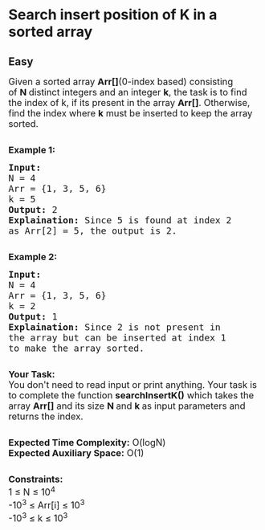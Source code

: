 # Search insert position of K in a sorted array
## Easy
<div class="problems_problem_content__Xm_eO" style="user-select: auto;"><p style="user-select: auto;"><span style="font-size: 18px; user-select: auto;">Given a sorted array&nbsp;<strong style="user-select: auto;">Arr[]</strong>(0-index based)&nbsp;consisting of&nbsp;<strong style="user-select: auto;">N&nbsp;</strong>distinct integers and an integer <strong style="user-select: auto;">k</strong>, the task is to find the index of k, if its present in the array <strong style="user-select: auto;">Arr[]</strong>. Otherwise, find the index where <strong style="user-select: auto;">k</strong>&nbsp;must be inserted to keep the array sorted.</span></p>

<p style="user-select: auto;"><br style="user-select: auto;">
<span style="font-size: 18px; user-select: auto;"><strong style="user-select: auto;">Example 1:</strong></span></p>

<pre style="position: relative; user-select: auto;"><span style="font-size: 18px; user-select: auto;"><strong style="user-select: auto;">Input:</strong>
N = 4
Arr = {1, 3, 5, 6}
k = 5
<strong style="user-select: auto;">Output:</strong> 2
<strong style="user-select: auto;">Explaination:</strong> Since 5 is found at index 2 
as Arr[2] = 5, the output is 2.</span><div class="open_grepper_editor" title="Edit &amp; Save To Grepper" style="user-select: auto;"></div></pre>

<p style="user-select: auto;"><br style="user-select: auto;">
<span style="font-size: 18px; user-select: auto;"><strong style="user-select: auto;">Example 2:</strong></span></p>

<pre style="position: relative; user-select: auto;"><span style="font-size: 18px; user-select: auto;"><strong style="user-select: auto;">Input:</strong>
N = 4
Arr = {1, 3, 5, 6}
k = 2
<strong style="user-select: auto;">Output:</strong> 1
<strong style="user-select: auto;">Explaination:</strong> Since 2 is not present in 
the array but can be inserted at index 1 
to make the array sorted.</span>
<div class="open_grepper_editor" title="Edit &amp; Save To Grepper" style="user-select: auto;"></div></pre>

<p style="user-select: auto;"><br style="user-select: auto;">
<span style="font-size: 18px; user-select: auto;"><strong style="user-select: auto;">Your Task:</strong><br style="user-select: auto;">
You don't need to read input or print anything. Your task is to complete the function&nbsp;<strong style="user-select: auto;">searchInsertK()</strong>&nbsp;which takes the array <strong style="user-select: auto;">Arr[]</strong> and its size <strong style="user-select: auto;">N </strong>and <strong style="user-select: auto;">k&nbsp;</strong>as input parameters&nbsp;and returns the index.</span></p>

<p style="user-select: auto;"><br style="user-select: auto;">
<span style="font-size: 18px; user-select: auto;"><strong style="user-select: auto;">Expected Time Complexity:</strong> O(logN)<br style="user-select: auto;">
<strong style="user-select: auto;">Expected Auxiliary Space:</strong> O(1)</span></p>

<p style="user-select: auto;"><br style="user-select: auto;">
<span style="font-size: 18px; user-select: auto;"><strong style="user-select: auto;">Constraints:</strong><br style="user-select: auto;">
1 ≤ N ≤ 10<sup style="user-select: auto;">4</sup><br style="user-select: auto;">
-10<sup style="user-select: auto;">3</sup> ≤ Arr[i]&nbsp;≤ 10<sup style="user-select: auto;">3</sup><br style="user-select: auto;">
-10<sup style="user-select: auto;">3</sup>&nbsp;≤ k&nbsp;≤ 10<sup style="user-select: auto;">3</sup></span></p>
</div>